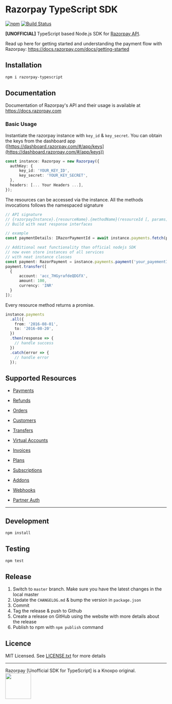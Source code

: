 # Razorpay TypeScript SDK

[![npm](https://img.shields.io/npm/v/razorpay-typescript.svg?maxAge=2592000?style=flat-square)](https://www.npmjs.com/package/razorpay-typescript)
[![Build Status](https://travis-ci.org/knoxpo/razorpay-typescript.svg?branch=master)](https://travis-ci.org/knoxpo/razorpay-typescript)

**[UNOFFICIAL]** TypeScript based Node.js SDK for [Razorpay API](https://docs.razorpay.com/docs/payments).

Read up here for getting started and understanding the payment flow with Razorpay: <https://docs.razorpay.com/docs/getting-started>

## Installation

```bash
npm i razorpay-typescript
```

## Documentation

Documentation of Razorpay's API and their usage is available at <https://docs.razorpay.com>

### Basic Usage

Instantiate the razorpay instance with `key_id` & `key_secret`. You can obtain the keys from the dashboard app ([https://dashboard.razorpay.com/#/app/keys](https://dashboard.razorpay.com/#/app/keys))

```ts
const instance: Razorpay = new Razorpay({
  authKey: {
      key_id: 'YOUR_KEY_ID',
      key_secret: 'YOUR_KEY_SECRET', 
  },
  headers: [... Your Headers ...],
});
```

The resources can be accessed via the instance. All the methods invocations follows the namespaced signature

```ts
// API signature
// {razorpayInstance}.{resourceName}.{methodName}(resourceId [, params])
// Build with neat response interfaces

// example
const paymentDetails: IRazorPaymentId = await instance.payments.fetch(paymentId);

// Additional neat functionality than official nodejs SDK
// now even store instances of all services
// with neat instance classes
const payment: RazorPayment = instance.payments.payment('your_payementId');
payment.transfer([
  {
      account: 'acc_7HGyrafdeQDGfX',
      amount: 100,
      currency: 'INR'
  }
]);
```

Every resource method returns a promise.

```ts
instance.payments
  .all({
    from: '2016-08-01',
    to: '2016-08-20',
  })
  .then(response => {
    // handle success
  })
  .catch(error => {
    // handle error
  });
```

## Supported Resources

- [Payments](https://github.com/razorpay/razorpay-node/wiki#payments)

- [Refunds](https://github.com/razorpay/razorpay-node/wiki#refunds)

- [Orders](https://github.com/razorpay/razorpay-node/wiki#orders)

- [Customers](https://github.com/razorpay/razorpay-node/wiki#customers)

- [Transfers](https://github.com/razorpay/razorpay-node/wiki#transfers)

- [Virtual Accounts](https://github.com/razorpay/razorpay-node/wiki#virtual-accounts)

- [Invoices](https://github.com/razorpay/razorpay-node/wiki#invoices)

- [Plans](https://github.com/razorpay/razorpay-node/wiki#plans)

- [Subscriptions](https://github.com/razorpay/razorpay-node/wiki#subscriptions)

- [Addons](https://github.com/razorpay/razorpay-node/wiki#addons)

- [Webhooks](https://github.com/razorpay/razorpay-node/wiki#webhooks)

- [Partner Auth](https://github.com/razorpay/razorpay-node/wiki#partner-auth)

---

## Development

```bash
npm install
```

## Testing

```bash
npm test
```

## Release

1.  Switch to `master` branch. Make sure you have the latest changes in the local master
2.  Update the `CHANGELOG.md` & bump the version in `package.json`
3.  Commit
4.  Tag the release & push to Github
5.  Create a release on GitHub using the website with more details about the release
6.  Publish to npm with `npm publish` command

## Licence

MIT Licensed. See [LICENSE.txt](LICENSE.txt) for more details

<hr/>
Razorpay [Unofficial SDK for TypeScript] is a Knoxpo original.
<br/>
<a href="https://knoxpo.com" target="_knoxpo"><img src="https://www.knoxpo.com/assets/logo.png" width="80"></a>